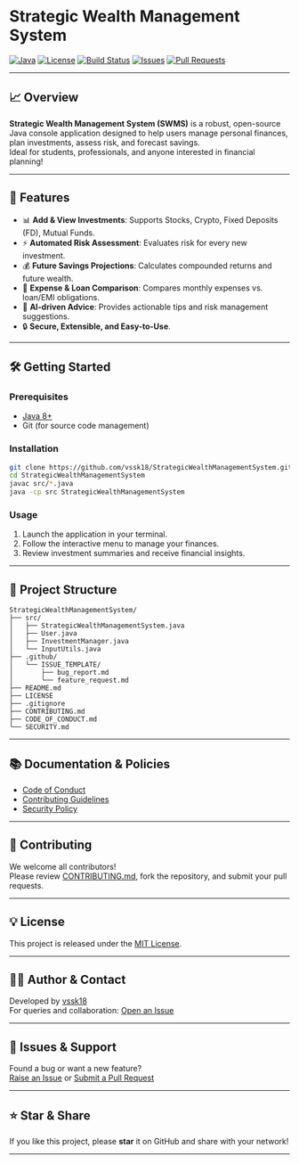 # Strategic Wealth Management System

[![Java](https://img.shields.io/badge/language-Java-orange.svg)](https://www.java.com/)
[![License](https://img.shields.io/github/license/vssk18/StrategicWealthManagementSystem.svg)](LICENSE)
[![Build Status](https://img.shields.io/badge/build-passing-brightgreen.svg)]()
[![Issues](https://img.shields.io/github/issues/vssk18/StrategicWealthManagementSystem.svg)](https://github.com/vssk18/StrategicWealthManagementSystem/issues)
[![Pull Requests](https://img.shields.io/github/issues-pr/vssk18/StrategicWealthManagementSystem.svg)](https://github.com/vssk18/StrategicWealthManagementSystem/pulls)

---

## 📈 Overview

**Strategic Wealth Management System (SWMS)** is a robust, open-source Java console application designed to help users manage personal finances, plan investments, assess risk, and forecast savings.  
Ideal for students, professionals, and anyone interested in financial planning!

---

## 🚀 Features

- 📊 **Add & View Investments**: Supports Stocks, Crypto, Fixed Deposits (FD), Mutual Funds.
- ⚡ **Automated Risk Assessment**: Evaluates risk for every new investment.
- 💰 **Future Savings Projections**: Calculates compounded returns and future wealth.
- 🏦 **Expense & Loan Comparison**: Compares monthly expenses vs. loan/EMI obligations.
- 🧠 **AI-driven Advice**: Provides actionable tips and risk management suggestions.
- 🔒 **Secure, Extensible, and Easy-to-Use**.

---

## 🛠️ Getting Started

### Prerequisites

- [Java 8+](https://www.java.com/en/download/manual.jsp)
- Git (for source code management)

### Installation

```bash
git clone https://github.com/vssk18/StrategicWealthManagementSystem.git
cd StrategicWealthManagementSystem
javac src/*.java
java -cp src StrategicWealthManagementSystem
```

### Usage

1. Launch the application in your terminal.
2. Follow the interactive menu to manage your finances.
3. Review investment summaries and receive financial insights.

---

## 📁 Project Structure

```
StrategicWealthManagementSystem/
├── src/
│   ├── StrategicWealthManagementSystem.java
│   ├── User.java
│   ├── InvestmentManager.java
│   └── InputUtils.java
├── .github/
│   └── ISSUE_TEMPLATE/
│       ├── bug_report.md
│       └── feature_request.md
├── README.md
├── LICENSE
├── .gitignore
├── CONTRIBUTING.md
├── CODE_OF_CONDUCT.md
└── SECURITY.md
```

---

## 📚 Documentation & Policies

- [Code of Conduct](CODE_OF_CONDUCT.md)
- [Contributing Guidelines](CONTRIBUTING.md)
- [Security Policy](SECURITY.md)

---

## 🤝 Contributing

We welcome all contributors!  
Please review [CONTRIBUTING.md](CONTRIBUTING.md), fork the repository, and submit your pull requests.

---

## 💡 License

This project is released under the [MIT License](LICENSE).

---

## 🙋‍♂️ Author & Contact

Developed by [vssk18](https://github.com/vssk18)  
For queries and collaboration: [Open an Issue](https://github.com/vssk18/StrategicWealthManagementSystem/issues)

---

## 🐞 Issues & Support

Found a bug or want a new feature?  
[Raise an Issue](https://github.com/vssk18/StrategicWealthManagementSystem/issues) or [Submit a Pull Request](https://github.com/vssk18/StrategicWealthManagementSystem/pulls)

---

## ⭐️ Star & Share

If you like this project, please **star** it on GitHub and share with your network!

---